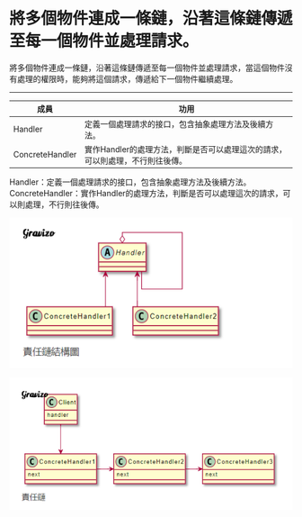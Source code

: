 # 將多個物件連成一條鏈，沿著這條鏈傳遞至每一個物件並處理請求。

將多個物件連成一條鏈，沿著這條鏈傳遞至每一個物件並處理請求，當這個物件沒有處理的權限時，能夠將這個請求，傳遞給下一個物件繼續處理。


---

| 成員            | 功用                                                                          |
|-----------------|-------------------------------------------------------------------------------|
| Handler         | 定義一個處理請求的接口，包含抽象處理方法及後續方法。                          |
| ConcreteHandler | 實作Handler的處理方法，判斷是否可以處理這次的請求，可以則處理，不行則往後傳。 |

Handler：定義一個處理請求的接口，包含抽象處理方法及後續方法。
ConcreteHandler：實作Handler的處理方法，判斷是否可以處理這次的請求，可以則處理，不行則往後傳。


![img.png](img.png)

![img_1.png](img_1.png)









